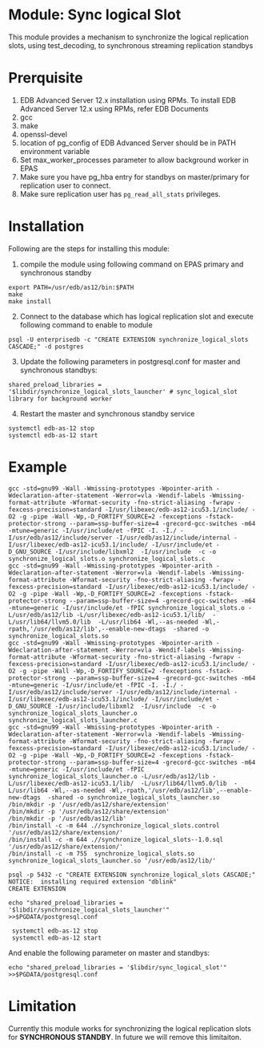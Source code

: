 Module: Sync logical Slot
=========================================

This module provides a mechanism to synchronize the logical replication slots, using test_decoding, to synchronous streaming replication standbys

# Prerquisite

1. EDB Advanced Server 12.x installation using RPMs. To install EDB Advanced Server 12.x using RPMs, refer EDB Documents
2. gcc
3. make
4. openssl-devel
5. location of pg_config of EDB Advanced Server should be in PATH environment variable
6. Set max_worker_processes parameter to allow background worker in EPAS
7. Make sure you have pg_hba entry for standbys on master/primary for replication user to connect.
8. Make sure replication user has `pg_read_all_stats` privileges.

# Installation

Following are the steps for installing this module:

1. compile the module using following command on EPAS primary and synchronous standby
```
export PATH=/usr/edb/as12/bin:$PATH
make 
make install
```
2. Connect to the database which has logical replication slot and execute following command to enable to module
```
psql -U enterprisedb -c "CREATE EXTENSION synchronize_logical_slots CASCADE;" -d postgres
```
3. Update the following parameters in postgresql.conf for master and synchronous standbys:
```
shared_preload_libraries = '$libdir/synchronize_logical_slots_launcher' # sync_logical_slot library for background worker
```
4. Restart the master and synchronous standby service
```
systemctl edb-as-12 stop
systemctl edb-as-12 start
```

# Example

```
gcc -std=gnu99 -Wall -Wmissing-prototypes -Wpointer-arith -Wdeclaration-after-statement -Werror=vla -Wendif-labels -Wmissing-format-attribute -Wformat-security -fno-strict-aliasing -fwrapv -fexcess-precision=standard -I/usr/libexec/edb-as12-icu53.1/include/ -O2 -g -pipe -Wall -Wp,-D_FORTIFY_SOURCE=2 -fexceptions -fstack-protector-strong --param=ssp-buffer-size=4 -grecord-gcc-switches -m64 -mtune=generic -I/usr/include/et -fPIC -I. -I./ -I/usr/edb/as12/include/server -I/usr/edb/as12/include/internal -I/usr/libexec/edb-as12-icu53.1/include/ -I/usr/include/et -D_GNU_SOURCE -I/usr/include/libxml2  -I/usr/include  -c -o synchronize_logical_slots.o synchronize_logical_slots.c
gcc -std=gnu99 -Wall -Wmissing-prototypes -Wpointer-arith -Wdeclaration-after-statement -Werror=vla -Wendif-labels -Wmissing-format-attribute -Wformat-security -fno-strict-aliasing -fwrapv -fexcess-precision=standard -I/usr/libexec/edb-as12-icu53.1/include/ -O2 -g -pipe -Wall -Wp,-D_FORTIFY_SOURCE=2 -fexceptions -fstack-protector-strong --param=ssp-buffer-size=4 -grecord-gcc-switches -m64 -mtune=generic -I/usr/include/et -fPIC synchronize_logical_slots.o -L/usr/edb/as12/lib -L/usr/libexec/edb-as12-icu53.1/lib/  -L/usr/lib64/llvm5.0/lib  -L/usr/lib64 -Wl,--as-needed -Wl,-rpath,'/usr/edb/as12/lib',--enable-new-dtags  -shared -o synchronize_logical_slots.so
gcc -std=gnu99 -Wall -Wmissing-prototypes -Wpointer-arith -Wdeclaration-after-statement -Werror=vla -Wendif-labels -Wmissing-format-attribute -Wformat-security -fno-strict-aliasing -fwrapv -fexcess-precision=standard -I/usr/libexec/edb-as12-icu53.1/include/ -O2 -g -pipe -Wall -Wp,-D_FORTIFY_SOURCE=2 -fexceptions -fstack-protector-strong --param=ssp-buffer-size=4 -grecord-gcc-switches -m64 -mtune=generic -I/usr/include/et -fPIC -I. -I./ -I/usr/edb/as12/include/server -I/usr/edb/as12/include/internal -I/usr/libexec/edb-as12-icu53.1/include/ -I/usr/include/et -D_GNU_SOURCE -I/usr/include/libxml2  -I/usr/include  -c -o synchronize_logical_slots_launcher.o synchronize_logical_slots_launcher.c
gcc -std=gnu99 -Wall -Wmissing-prototypes -Wpointer-arith -Wdeclaration-after-statement -Werror=vla -Wendif-labels -Wmissing-format-attribute -Wformat-security -fno-strict-aliasing -fwrapv -fexcess-precision=standard -I/usr/libexec/edb-as12-icu53.1/include/ -O2 -g -pipe -Wall -Wp,-D_FORTIFY_SOURCE=2 -fexceptions -fstack-protector-strong --param=ssp-buffer-size=4 -grecord-gcc-switches -m64 -mtune=generic -I/usr/include/et -fPIC synchronize_logical_slots_launcher.o -L/usr/edb/as12/lib -L/usr/libexec/edb-as12-icu53.1/lib/  -L/usr/lib64/llvm5.0/lib  -L/usr/lib64 -Wl,--as-needed -Wl,-rpath,'/usr/edb/as12/lib',--enable-new-dtags  -shared -o synchronize_logical_slots_launcher.so
/bin/mkdir -p '/usr/edb/as12/share/extension'
/bin/mkdir -p '/usr/edb/as12/share/extension'
/bin/mkdir -p '/usr/edb/as12/lib'
/bin/install -c -m 644 .//synchronize_logical_slots.control '/usr/edb/as12/share/extension/'
/bin/install -c -m 644 .//synchronize_logical_slots--1.0.sql  '/usr/edb/as12/share/extension/'
/bin/install -c -m 755  synchronize_logical_slots.so synchronize_logical_slots_launcher.so '/usr/edb/as12/lib/'

psql -p 5432 -c "CREATE EXTENSION synchronize_logical_slots CASCADE;"
NOTICE:  installing required extension "dblink"
CREATE EXTENSION

echo "shared_preload_libraries = '$libdir/synchronize_logical_slots_launcher'" >>$PGDATA/postgresql.conf
 
 systemctl edb-as-12 stop
 systemctl edb-as-12 start
 ```
And enable the following parameter on master and standbys:
```
echo "shared_preload_libraries = '$libdir/sync_logical_slot'" >>$PGDATA/postgresql.conf
 ```
# Limitation
Currently this module works for synchronizing the logical replication slots for **SYNCHRONOUS STANDBY**. 
In future we will remove this limitaiton.
